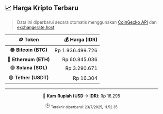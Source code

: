 

<!-- HARGA_KRIPTO -->
## 📈 Harga Kripto Terbaru

> Data ini diperbarui secara otomatis menggunakan [CoinGecko API](https://www.coingecko.com/) dan [exchangerate.host](https://exchangerate.host/)

<div align="center">

| 🪙 Token | 💰 Harga (IDR) |
|:------:|---------------:|
| 🟠 **Bitcoin (BTC)**   | Rp 1.936.499.726 |
| 🔵 **Ethereum (ETH)**  | Rp 60.845.036 |
| 🟣 **Solana (SOL)**    | Rp 3.290.671 |
| 🟢 **Tether (USDT)**   | Rp 16.304 |

---

💱 **Kurs Rupiah (USD → IDR)**: Rp 16.295

🕒 <sub>Terakhir diperbarui: 23/7/2025, 11.52.35</sub>

</div>
<!-- /HARGA_KRIPTO -->